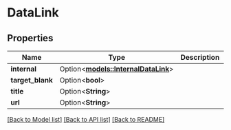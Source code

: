 # DataLink

## Properties

Name | Type | Description | Notes
------------ | ------------- | ------------- | -------------
**internal** | Option<[**models::InternalDataLink**](InternalDataLink.md)> |  | [optional]
**target_blank** | Option<**bool**> |  | [optional]
**title** | Option<**String**> |  | [optional]
**url** | Option<**String**> |  | [optional]

[[Back to Model list]](../README.md#documentation-for-models) [[Back to API list]](../README.md#documentation-for-api-endpoints) [[Back to README]](../README.md)


